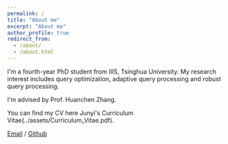 ```yaml
---
permalink: /
title: "About me"
excerpt: "About me"
author_profile: true
redirect_from: 
  - /about/
  - /about.html
---
```


I'm a fourth-year PhD student from IIIS, Tsinghua University. My research interest includes query optimization, adaptive query processing and robust query processing.

I'm advised by Prof. Huanchen Zhang.

You can find my CV here Junyi's Curriculum Vitae(../assets/Curriculum_Vitae.pdf).

[Email](mailto:zhaojy20@mails.tsinghua.edu.cn) / [Github](https://github.com/zzjjyyy)
